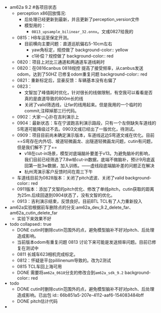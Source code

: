 - am62a 9.2 #各项目状态
	- perception x86回放情况:
		- 后处理已经更新到最新，并且更新了perception_version文件
		- 模型用的：
			- `0813_upsample_bilinear_32.onnx`。文彧0827给我的
	- 0815：HB车运至保定开测。
		- 目前横向主要问题：直道巡航偏右5-10cm左右
			- yaw角标定，规控做了
			  background-color:: yellow
			- c1补偿？规控做了
			  background-color:: red
	- 0820：项目上对比三通道和两通道车道线耗时
	- 0820：在0816canbus 0818规控 提高了接受频率，从canbus发送odom，达到了50HZ 已修复odom重复问题
	  background-color:: red
	- 0821：重新标定后，显豪反馈：车辆基本没有右偏了
	- 0823：
		- 文智加了峰值耗时优化，针对很长的线做限制，有空我可以看看是否真的是直道导致的800m长的线
		- 关闭了valid筛选线，让far的线用起来。但是我用的一个临时的commit,注释掉那三行代码。
	- 0902：大家一心扑在吉利演示上
	- 0904：最新状态：车在宁波跑吉利演示路段，只有一个左侧缺失车道线的S弯道可能降级过不去。0903文彧已经出了一版优化，待测试。
	- 0909：项目目前尚未确定演示版本，车道线这边S弯道文彧在优化。目前==S弯存在内外切、坡道轻微画龙、出隧道轻微画龙问题，cutin有问题，但是我们解不了了==
		- v18在cut-in场景，模型对底端脑补要差于v13。为避免脑补的影响，我们目前已经筛选了7.8w帧cut-in数据，底端不做脑补，预计9月底返回第一批3w数据，加入训练。——虚线段底端脑补差的问题正在解决
		- 杭州湾演示客户反馈时间在周三下午
	- 车道线目前为0828版本：关闭了pitch滤波、关闭了valid
	  background-color:: red
	- 0911版本：添加了文智的pitch优化、修改了单线pitch，cutin获取的距离为25m.后续回退到0904状态了，没有文智的优化。
	- 0913：吉利演示结束，反馈良好。目前BTL TCL有了人力重新投入
- am62a实验根据前车删除点的分支:am62a_dev_9.2_delete_far、am62a_cutin_delete_far
	- 实验下来效果不好
- todo
  collapsed:: true
	- DONE cutin时删除cutin范围外的点，避免模型脑补不好对pitch、后处理造成影响。
	- 当前版本odom有重复问题 0813 讨论下来可能是发送频率问题。目前已修复在测试中
	- 0811 长城车623相机完成标定。
	- 0812：怀疑是平台pililinenum导致的。改为2测试
	- 0815 TCL车回上海可用
	- DONE 需要将`am62a_0618`分支的修改合到`am62a_sdk_9.2`
	  background-color:: red
- todo
	- DONE cutin时删除cutin范围外的点，避免模型脑补不好对pitch、后处理造成影响。已出包
	  id:: 66b851a5-207e-4112-aaf6-154083484bff
	- DONE pitch估计代码
-